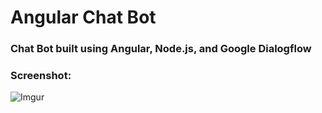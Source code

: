 # Angular Chat Bot
### Chat Bot built using Angular, Node.js, and Google Dialogflow

### Screenshot:
![Imgur](https://imgur.com/cbnrZ2U)
